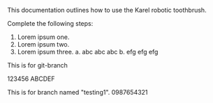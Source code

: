 This documentation outlines how to use the Karel robotic toothbrush.

Complete the following steps:

1. Lorem ipsum one.
2. Lorem ipsum two.
3. Lorem ipsum three.
	a. abc abc abc 
	b. efg efg efg 

This is for git-branch

123456 
ABCDEF

This is for branch named "testing1". 
0987654321